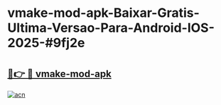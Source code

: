 # vmake-mod-apk-Baixar-Gratis-Ultima-Versao-Para-Android-IOS-2025-#9fj2e

# <h2><a href="https://ainizakaria.my?title=vmake-mod-apk&ref=22M">🔗👉 🔴 vmake-mod-apk</a></h2>

[![acn](https://github.com/user-attachments/assets/0f9c940e-d8b0-45ae-aac7-cd30a18b3e1c)](https://ainizakaria.my?title=vmake-mod-apk&ref=22M)

